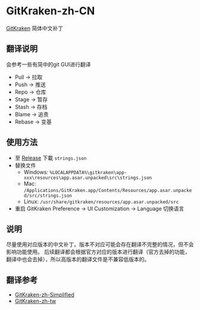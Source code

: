 # GitKraken-zh-CN

[GitKraken](https://www.gitkraken.com/) 简体中文补丁

## 翻译说明
会参考一些有简中的git GUI进行翻译

- Pull -> 拉取
- Push -> 推送
- Repo -> 仓库
- Stage -> 暂存
- Stash -> 存档
- Blame -> 追责
- Rebase -> 变基

## 使用方法
- 至 [Release](https://github.com/ZhanPhty/GitKraken-zh-CN/releases) 下載 `strings.json`
- 替换文件
  - Windows: `%LOCALAPPDATA%\gitkraken\app-xxx\resources\app.asar.unpacked\src\strings.json`
  - Mac: `/Applications/GitKraken.app/Contents/Resources/app.asar.unpacked/src/strings.json`
  - Linux: `/usr/share/gitkraken/resources/app.asar.unpacked/src`
- 重启 GitKraken Preference -> UI Customization -> Language 切换语言

## 说明
尽量使用对应版本的中文补丁。版本不对应可能会存在翻译不完整的情况，但不会影响功能使用。
后续翻译都会根据官方对应的版本进行翻译（官方去掉的功能，翻译中也会去掉），所以高版本的翻译文件是不兼容低版本的。

## 翻译参考
- [GitKraken-zh-Simplified](https://github.com/qisumi/GitKraken-zh-Simplified)
- [GitKraken-zh-tw](https://github.com/rogeraabbccdd/GitKraken-zh-tw)
